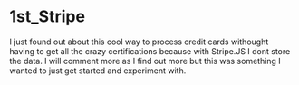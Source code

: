 # 1st_Stripe

I just found out about this cool way to process credit cards withought having to get all the crazy certifications because with Stripe.JS I dont store the data. I will comment more as I find out more but this was something I wanted to just get started and experiment with.
